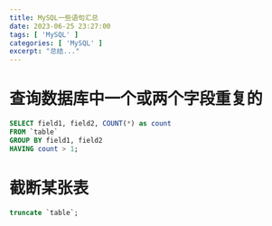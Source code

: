 ```yaml
---
title: MySQL一些语句汇总
date: 2023-06-25 23:27:00
tags: [ 'MySQL' ]
categories: [ 'MySQL' ]
excerpt: "总结..."
---
```



# 查询数据库中一个或两个字段重复的

```sql
SELECT field1, field2, COUNT(*) as count
FROM `table`
GROUP BY field1, field2
HAVING count > 1;    
```


# 截断某张表

```sql
truncate `table`;
```